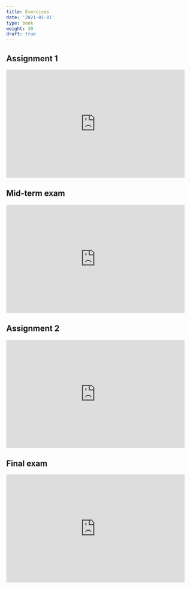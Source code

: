 ```yaml
---
title: Exercises
date: '2021-01-01'
type: book
weight: 30
draft: true
---
```


## Assignment 1

<iframe src="https://onedrive.live.com/embed?cid=ACC929CA35B3A537&resid=ACC929CA35B3A537%2133144&authkey=AIbdm0ZoMHr5yhg&em=2" width="476" height="288" frameborder="0" scrolling="no"></iframe>

## Mid-term exam

<iframe src="https://onedrive.live.com/embed?cid=ACC929CA35B3A537&resid=ACC929CA35B3A537%2133143&authkey=ANBnN2isws2nDyw&em=2" width="476" height="288" frameborder="0" scrolling="no"></iframe>

## Assignment 2

<iframe src="https://onedrive.live.com/embed?cid=ACC929CA35B3A537&resid=ACC929CA35B3A537%2133145&authkey=AO-D81VBUL0Gtw4&em=2" width="476" height="288" frameborder="0" scrolling="no"></iframe>

## Final exam

<iframe src="https://onedrive.live.com/embed?cid=ACC929CA35B3A537&resid=ACC929CA35B3A537%2133142&authkey=AHDr5QxleJ3SsOo&em=2" width="476" height="288" frameborder="0" scrolling="no"></iframe>